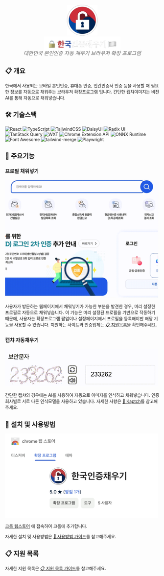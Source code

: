 <a id="readme-top"></a>

<div align="center">
  <img src="src/assets/icon.png" alt="Logo" width="100"><br />
  <img src="publish/readme/title.png" alt="title" width="250">
  <p style="color: #666; font-size: 1.2em; margin-top: -10px; font-style: italic;">
    대한민국 본인인증 자동 채우기 브라우저 확장 프로그램
  </p>
</div>

## 📋 개요

한국에서 사용되는 모바일 본인인증, 휴대폰 인증, 민간인증서 인증 등을 사용할 때 필요한 정보를 자동으로 채워주는 브라우저 확장프로그램 입니다. 간단한 캡챠이미지는 비전 AI를 통해 자동으로 채워넣습니다.

## 🛠️ 기술스택

![React](https://img.shields.io/badge/react-%2320232a.svg?style=for-the-badge&logo=react&logoColor=%2361DAFB)
![TypeScript](https://img.shields.io/badge/TypeScript-007ACC?style=for-the-badge&logo=typescript&logoColor=white)
![TailwindCSS](https://img.shields.io/badge/Tailwind_CSS-38BDF8?style=for-the-badge&logo=tailwind-css&logoColor=white)
![DaisyUI](https://img.shields.io/badge/DaisyUI-5A0EF8?style=for-the-badge&logo=daisyui&logoColor=white)
![Radix UI](https://img.shields.io/badge/Radix_UI-161618?style=for-the-badge&logo=radixui&logoColor=white)
![TanStack Query](https://img.shields.io/badge/TanStack_Query-FF4154?style=for-the-badge&logo=reactquery&logoColor=white)
![WXT](https://img.shields.io/badge/WXT-00DC82?style=for-the-badge&logoColor=white)
![Chrome Extension API](https://img.shields.io/badge/Chrome_Extension_API-4285F4?style=for-the-badge&logo=googlechrome&logoColor=white)
![ONNX Runtime](https://img.shields.io/badge/ONNX_Runtime-5D3FD3?style=for-the-badge&logo=onnx&logoColor=white)
![Font Awesome](https://img.shields.io/badge/Font_Awesome-339AF0?style=for-the-badge&logo=fontawesome&logoColor=white)
![tailwind-merge](https://img.shields.io/badge/tailwind--merge-38BDF8?style=for-the-badge&logo=tailwindcss&logoColor=white)
![Playwright](https://img.shields.io/badge/Playwright-2EAD33?style=for-the-badge&logo=playwright&logoColor=white)

## 🚀 주요기능

### 프로필 채워넣기

<img src="publish/readme/oacx.gif" width="500" />

사용자가 방문하는 웹페이지에서 채워넣기가 가능한 부분을 발견한 경우, 미리 설정한 프로필로 자동으로 채워넣습니다.
이 기능은 미리 설정된 프로필을 기반으로 작동하기 때문에, 사용자는 확장프로그램 팝업이나 설정페이지에서 프로필을 등록해야만 해당 기능을 사용할 수 있습니다. 지원하는 사이트와 인증업체는 [📋 지원목록](publish/지원목록.md)을 확인해주세요.

### 캡챠 자동채우기

<img src="publish/readme/captcha-break.gif" width="500" />

간단한 캡챠의 경우에는 AI를 사용하여 자동으로 이미지를 인식하고 채워넣습니다. 인증회사별로 서로 다른 인식모델을 사용하고 있습니다. 자세한 사항은 [🧠 Kaptch](https://github.com/Xeonlink/kaptch)를 참고해주세요.

## 📖 설치 및 사용방법

<img src="publish/readme/chrome-web-store.png" width="500" />

[크롬 웹스토어](https://chromewebstore.google.com/detail/%ED%95%9C%EA%B5%AD%EC%9D%B8%EC%A6%9D%EC%B1%84%EC%9A%B0%EA%B8%B0/eonnjagalbjlklfjnfpgdeaajkghpnjc) 에 접속하여 크롬에 추가합니다.

자세한 설치 및 사용방법은 [📖 사용방법 가이드](publish/사용방법.md)를 참고해주세요.

## 📋 지원 목록

자세한 지원 목록은 [📋 지원 목록 가이드](publish/지원목록.md)를 참고해주세요.
